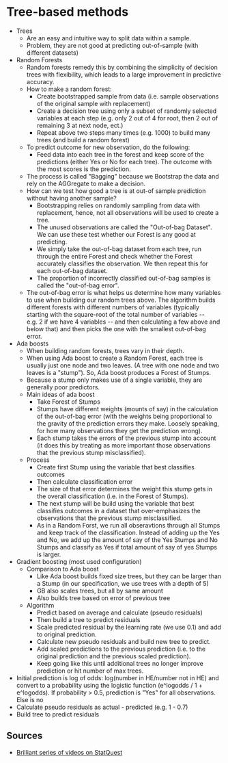 # Tree-based methods


-   Trees
    -   Are an easy and intuitive way to split data within a sample. 
    -   Problem, they are not good at predicting out-of-sample (with different datasets)  
-   Random Forests 
    -   Random forests remedy this by combining the simplicity of decision trees with flexibility, which leads to a large improvement in predictive accuracy. 
    -   How to make a random forest: 
        -   Create bootstrapped sample from data (i.e. sample observations of the original sample with replacement) 
        -   Create a decision tree using only a subset of randomly selected variables at each step (e.g. only 2 out of 4 for root, then 2 out of remaining 3 at next node, ect.) 
        -   Repeat above two steps many times (e.g. 1000) to build many trees (and build a random forest) 
    -   To predict outcome for new observation, do the following: 
        -   Feed data into each tree in the forest and keep score of the predictions (either Yes or No for each tree). The outcome with the most scores is the prediction. 
    -   The process is called "Bagging" because we Bootstrap the data and rely on the AGGregate to make a decision. 
    -   How can we test how good a tree is at out-of sample prediction without having another sample? 
        -   Bootstrapping relies on randomly sampling from data with replacement, hence, not all observations will be used to create a tree. 
        -   The unused observations are called the "Out-of-bag Dataset". We can use these test whether our Forest is any good at predicting. 
        -   We simply take the out-of-bag dataset from each tree, run through the entire Forest and check whether the Forest accurately classifies the observation. We then repeat this for each out-of-bag dataset. 
        -   The proportion of incorrectly classified out-of-bag samples is called the "out-of-bag error". 
    -   The out-of-bag error is what helps us determine how many variables to use when building our random trees above. The algorithm builds different forests with different numbers of variables (typically starting with the square-root of the total number of variables -- e.g. 2 if we have 4 variables -- and then calculating a few above and below that) and then picks the one with the smallest out-of-bag error.  
-   Ada boosts 
    -   When building random forests, trees vary in their depth. 
    -   When using Ada boost to create a Random Forest, each tree is usually just one node and two leaves. (A tree with one node and two leaves is a "stump"). So, Ada boost produces a Forest of Stumps. 
    -   Because a stump only makes use of a single variable, they are generally poor predictors. 
    -   Main ideas of ada boost 
        -   Take Forest of Stumps 
        -   Stumps have different weights (mounts of say) in the calculation of the out-of-bag error (with the weights being proportional to the gravity of the prediction errors they make. Loosely speaking, for how many observations they get the prediction wrong).  
        -   Each stump takes the errors of the previous stump into account (it does this by treating as more important those observations that the previous stump misclassified).  
    -   Process 
        -   Create first Stump using the variable that best classifies outcomes 
        -   Then calculate classification error 
        -   The size of that error determines the weight this stump gets in the overall classification (i.e. in the Forest of Stumps). 
        -   The next stump will be build using the variable that best classifies outcomes in a dataset that over-emphasizes the observations that the previous stump misclassified. 
        -   As in a Random Forst, we run all obseravtions through all Stumps and keep track of the classification. Instead of adding up the Yes and No, we add up the amount of say of the Yes Stumps and No Stumps and classify as Yes if total amount of say of yes Stumps is larger. 
-   Gradient boosting (most used configuration) 
    -   Comparison to Ada boost 
        -   Like Ada boost builds fixed size trees, but they can be larger than a Stump (in our specification, we use trees with a depth of 5) 
        -   GB also scales trees, but all by same amount 
        -   Also builds tree based on error of previous tree 
    -   Algorithm 
        -   Predict based on average and calculate (pseudo residuals) 
        -   Then build a tree to predict residuals 
        -   Scale predicted residual by the learning rate (we use 0.1) and add to original prediction. 
        -   Calculate new pseudo residuals and build new tree to predict. 
        -   Add scaled predictions to the previous prediction (i.e. to the original prediction and the previous scaled prediction). 
        -   Keep going like this until additional trees no longer improve prediction or hit number of max trees. 
-   Initial prediction is log of odds: log(number in HE/number not in HE) and convert to a probability using the logistic function (e^logodds / 1 + e^logodds). If probability \> 0.5, prediction is "Yes" for all observations. Else is no 
-   Calculate pseudo residuals as actual - predicted (e.g. 1 - 0.7) 
-   Build tree to predict residuals

## Sources

-   [Brilliant series of videos on StatQuest](https://www.youtube.com/c/joshstarmer)

